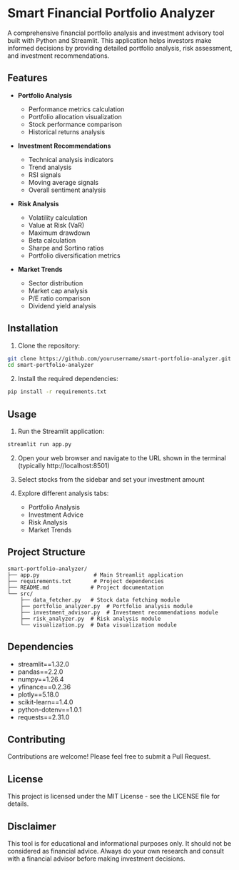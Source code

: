 # Smart Financial Portfolio Analyzer

A comprehensive financial portfolio analysis and investment advisory tool built with Python and Streamlit. This application helps investors make informed decisions by providing detailed portfolio analysis, risk assessment, and investment recommendations.

## Features

- **Portfolio Analysis**
  - Performance metrics calculation
  - Portfolio allocation visualization
  - Stock performance comparison
  - Historical returns analysis

- **Investment Recommendations**
  - Technical analysis indicators
  - Trend analysis
  - RSI signals
  - Moving average signals
  - Overall sentiment analysis

- **Risk Analysis**
  - Volatility calculation
  - Value at Risk (VaR)
  - Maximum drawdown
  - Beta calculation
  - Sharpe and Sortino ratios
  - Portfolio diversification metrics

- **Market Trends**
  - Sector distribution
  - Market cap analysis
  - P/E ratio comparison
  - Dividend yield analysis

## Installation

1. Clone the repository:
```bash
git clone https://github.com/yourusername/smart-portfolio-analyzer.git
cd smart-portfolio-analyzer
```

2. Install the required dependencies:
```bash
pip install -r requirements.txt
```

## Usage

1. Run the Streamlit application:
```bash
streamlit run app.py
```

2. Open your web browser and navigate to the URL shown in the terminal (typically http://localhost:8501)

3. Select stocks from the sidebar and set your investment amount

4. Explore different analysis tabs:
   - Portfolio Analysis
   - Investment Advice
   - Risk Analysis
   - Market Trends

## Project Structure

```
smart-portfolio-analyzer/
├── app.py                 # Main Streamlit application
├── requirements.txt       # Project dependencies
├── README.md             # Project documentation
└── src/
    ├── data_fetcher.py   # Stock data fetching module
    ├── portfolio_analyzer.py  # Portfolio analysis module
    ├── investment_advisor.py  # Investment recommendations module
    ├── risk_analyzer.py  # Risk analysis module
    └── visualization.py  # Data visualization module
```

## Dependencies

- streamlit==1.32.0
- pandas==2.2.0
- numpy==1.26.4
- yfinance==0.2.36
- plotly==5.18.0
- scikit-learn==1.4.0
- python-dotenv==1.0.1
- requests==2.31.0

## Contributing

Contributions are welcome! Please feel free to submit a Pull Request.

## License

This project is licensed under the MIT License - see the LICENSE file for details.

## Disclaimer

This tool is for educational and informational purposes only. It should not be considered as financial advice. Always do your own research and consult with a financial advisor before making investment decisions.
